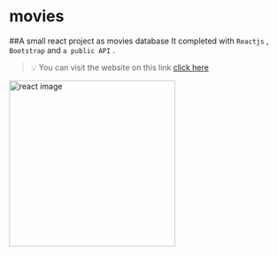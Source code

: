 # movies

##A small react project as movies database
It completed with `Reactjs` , `Bootstrap` and `a public API` .

> 💡 You can visit the website on this link [click here](https://tal1981.github.io/movies/)

<img width="300" src="https://uxwing.com/wp-content/themes/uxwing/download/brands-and-social-media/react-js-icon.png" alt="react image"/>
